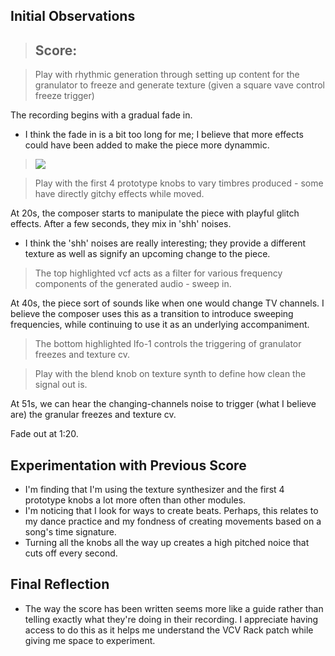 ## Initial Observations

>## Score:

>Play with rhythmic generation through setting up content for the granulator to freeze and generate texture (given a square vave control freeze trigger) 

The recording begins with a gradual fade in.
- I think the fade in is a bit too long for me; I  believe that more effects could have been added to make the piece more dynammic.

><img src="https://i.imgur.com/83i5zwp.png">

>Play with the first 4 prototype knobs to vary timbres produced - some have directly gitchy effects while moved.

At 20s, the composer starts to manipulate the piece with playful glitch effects. After a few seconds, they mix in 'shh' noises.
- I think the 'shh' noises are really interesting; they provide a different texture as well as signify an upcoming change to the piece.

>The top highlighted vcf acts as a filter for various frequency components of the generated audio - sweep in.

 At 40s, the piece sort of sounds like when one would change TV channels. I believe the composer uses this as a transition to introduce sweeping frequencies, while continuing to use it as an underlying accompaniment.

>The bottom highlighted lfo-1 controls the triggering of granulator freezes and texture cv.

>Play with the blend knob on texture synth to define how clean the signal out is.

At 51s, we can hear the changing-channels noise to trigger (what I believe are) the granular freezes and texture cv.

Fade out at 1:20.

## Experimentation with Previous Score

- I'm finding that I'm using the texture synthesizer and the first 4 prototype knobs a lot more often than other modules.
- I'm noticing that I look for ways to create beats. Perhaps, this relates to my dance practice and my fondness of creating movements based on a song's time signature.
- Turning all the knobs all the way up creates a high pitched noice that cuts off every second.

## Final Reflection

- The way the score has been written seems more like a guide rather than telling exactly what they're doing in their recording. I appreciate having access to do this as it helps me understand the VCV Rack patch while giving me space to experiment.

